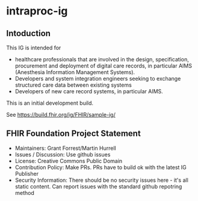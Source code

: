 # intraproc-ig

## Intoduction

This IG is intended for

- healthcare professionals that are involved in the design, specification, procurement and deployment of digital care records, in particular AIMS (Anesthesia Information Management Systems).
- Developers and system integration engineers seeking to exchange structured care data between existing systems
- Developers of new care record systems, in particular AIMS.

This is an initial development build. 


See https://build.fhir.org/ig/FHIR/sample-ig/


## FHIR Foundation Project Statement

* Maintainers: Grant Forrest/Martin Hurrell
* Issues / Discussion: Use github issues
* License: Creative Commons Public Domain
* Contribution Policy: Make PRs. PRs have to build ok with the latest IG Publisher
* Security Information: There should be no security issues here - it's all static content. Can report issues with the standard github repotring method 
